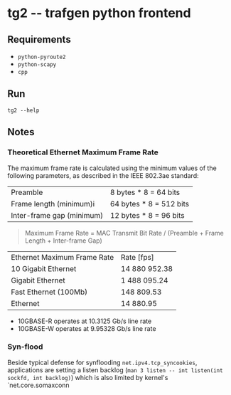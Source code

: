 # tg2 -- trafgen python frontend

## Requirements

* `python-pyroute2`
* `python-scapy`
* `cpp`


## Run

`tg2 --help`


## Notes

### Theoretical Ethernet Maximum Frame Rate

The maximum frame rate is calculated using the minimum values of the following parameters, as described in the IEEE 802.3ae standard:

| | |
|-|-|
| Preamble			| 8 bytes * 8 = 64 bits |
| Frame length (minimum)i	| 64 bytes * 8 = 512 bits |
| Inter-frame gap (minimum)	| 12 bytes * 8 = 96 bits |

> Maximum Frame Rate = MAC Transmit Bit Rate / (Preamble + Frame Length + Inter-frame Gap)

| | |
|-|-|
| Ethernet Maximum Frame Rate		| Rate [fps] |
| 10 Gigabit Ethernet			| 14 880 952.38 |
| Gigabit Ethernet			| 1 488 095.24 |
| Fast Ethernet (100Mb)			| 148 809.53 |
| Ethernet				| 14 880.95 |

* 10GBASE-R operates at 10.3125 Gb/s line rate
* 10GBASE-W operates at 9.95328 Gb/s line rate


### Syn-flood

Beside typical defense for synflooding `net.ipv4.tcp_syncookies`, applications
are setting a listen backlog (`man 3 listen -- int listen(int sockfd, int
backlog)`) which is also limited by kernel's `net.core.somaxconn
